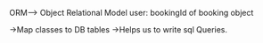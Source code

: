 ORM--> Object Relational Model
user:
   bookingId of booking object

->Map classes to DB tables 
->Helps us to write sql Queries.